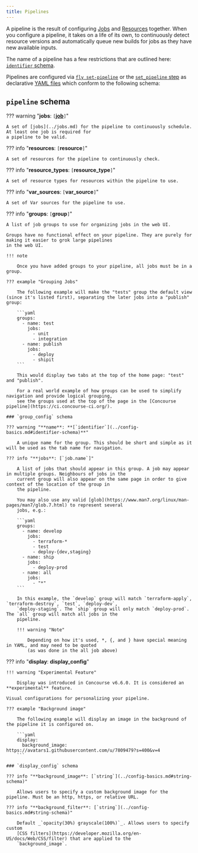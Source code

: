 ```yaml
---
title: Pipelines
---
```


A pipeline is the result of configuring [Jobs](../jobs.md) and [Resources](../resources/index.md) together. When
you configure a pipeline, it takes on a life of its own, to continuously detect resource versions and automatically
queue new builds for jobs as they have new available inputs.

The name of a pipeline has a few restrictions that are outlined here: [
`identifier` schema](../config-basics.md#identifier-schema).

Pipelines are configured via [`fly set-pipeline`](setting-pipelines.md#fly-set-pipeline) or the [
`set_pipeline` step](https://concourse-ci.org/set-pipeline-step.html#set-pipeline) as
declarative [YAML files](../config-basics.md#intro-to-yaml) which conform to the following schema:

## `pipeline` schema

??? warning "**jobs**: `[`**[job](../jobs.md#job-schema)**`]`"

    A set of [jobs](../jobs.md) for the pipeline to continuously schedule. At least one job is required for 
    a pipeline to be valid.

??? info "**resources**: `[`**resource**`]`"

    A set of resources for the pipeline to continuously check.

??? info "**resource_types**: `[`**resource_type**`]`"

    A set of resource types for resources within the pipeline to use.

??? info "**var_sources**: `[`**var_source**`]`"

    A set of Var sources for the pipeline to use.

??? info "**groups**: `[`**group**`]`"

    A list of job groups to use for organizing jobs in the web UI.

    Groups have no functional effect on your pipeline. They are purely for making it easier to grok large pipelines 
    in the web UI.

    !!! note 

        Once you have added groups to your pipeline, all jobs must be in a group.

    ??? example "Grouping Jobs"

        The following example will make the "tests" group the default view (since it's listed first), separating the later jobs into a "publish" group:

        ```yaml
        groups:
          - name: test
            jobs:
              - unit
              - integration
          - name: publish
            jobs:
              - deploy
              - shipit
        ```

        This would display two tabs at the top of the home page: "test" and "publish".

        For a real world example of how groups can be used to simplify navigation and provide logical grouping, 
        see the groups used at the top of the page in the [Concourse pipeline](https://ci.concourse-ci.org/).

    ### `group_config` schema
    
    ??? warning "**name**: **[`identifier`](../config-basics.md#identifier-schema)**"

        A unique name for the group. This should be short and simple as it will be used as the tab name for navigation.

    ??? info "**jobs**: [`job.name`]"
    
        A list of jobs that should appear in this group. A job may appear in multiple groups. Neighbours of jobs in the 
        current group will also appear on the same page in order to give context of the location of the group in 
        the pipeline.

        You may also use any valid [glob](https://www.man7.org/linux/man-pages/man7/glob.7.html) to represent several 
        jobs, e.g.:

        ```yaml
        groups:
          - name: develop
            jobs:
              - terraform-*
              - test
              - deploy-{dev,staging}
          - name: ship
            jobs:
              - deploy-prod
          - name: all
            jobs:
              - "*"
        ```

        In this example, the `develop` group will match `terraform-apply`, `terraform-destroy`, `test`, `deploy-dev`, 
        `deploy-staging`. The `ship` group will only match `deploy-prod`. The `all` group will match all jobs in the 
        pipeline.

        !!! warning "Note"
            
            Depending on how it's used, *, {, and } have special meaning in YAML, and may need to be quoted 
            (as was done in the all job above)

??? info "**display**: **display_config**"

    !!! warning "Experimental Feature"
        
        Display was introduced in Concourse v6.6.0. It is considered an **experimental** feature.
    
    Visual configurations for personalizing your pipeline.

    ??? example "Background image"

        The following example will display an image in the background of the pipeline it is configured on.

        ```yaml
        display:
          background_image: https://avatars1.githubusercontent.com/u/7809479?s=400&v=4
        ```

    ### `display_config` schema
    
    ??? info "**background_image**: [`string`](../config-basics.md#string-schema)"

        Allows users to specify a custom background image for the pipeline. Must be an http, https, or relative URL.

    ??? info "**background_filter**: [`string`](../config-basics.md#string-schema)"
    
        Default _`opacity(30%) grayscale(100%)`_. Allows users to specify custom 
        [CSS filters](https://developer.mozilla.org/en-US/docs/Web/CSS/filter) that are applied to the 
        `background_image`.